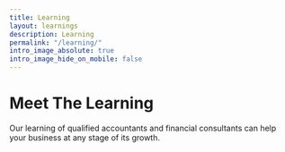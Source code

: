 ```yaml
---
title: Learning  
layout: learnings
description: Learning  
permalink: "/learning/"
intro_image_absolute: true
intro_image_hide_on_mobile: false
---
```


# Meet The Learning

Our learning of qualified accountants and financial consultants can help your business at any stage of its growth.  
